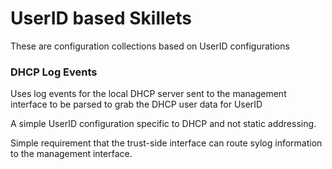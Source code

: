 # UserID based Skillets

These are configuration collections based on UserID configurations

### DHCP Log Events

Uses log events for the local DHCP server sent to the management interface
to be parsed to grab the DHCP user data for UserID

A simple UserID configuration specific to DHCP and not static addressing.

Simple requirement that the trust-side interface can route sylog information
to the management interface.